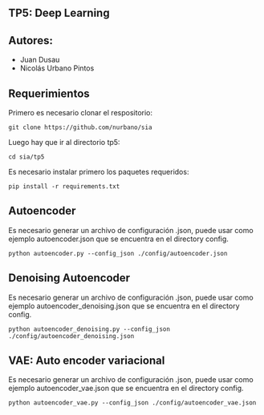 ## TP5: Deep Learning

## Autores: 
- Juan Dusau 
- Nicolás Urbano Pintos

## Requerimientos

Primero es necesario clonar el respositorio:

```console
git clone https://github.com/nurbano/sia
```
Luego hay que ir al directorio tp5:

```console
cd sia/tp5
```
Es necesario instalar primero los paquetes requeridos:

```console
pip install -r requirements.txt
```

## Autoencoder
Es necesario generar un archivo de configuración .json, puede usar como ejemplo autoencoder.json que se encuentra en el directory config.

```console
python autoencoder.py --config_json ./config/autoencoder.json
```

## Denoising Autoencoder
Es necesario generar un archivo de configuración .json, puede usar como ejemplo autoencoder_denoising.json que se encuentra en el directory config.

```console
python autoencoder_denoising.py --config_json ./config/autoencoder_denoising.json
```

## VAE: Auto encoder variacional
Es necesario generar un archivo de configuración .json, puede usar como ejemplo autoencoder_vae.json que se encuentra en el directory config.

```console
python autoencoder_vae.py --config_json ./config/autoencoder_vae.json
```
